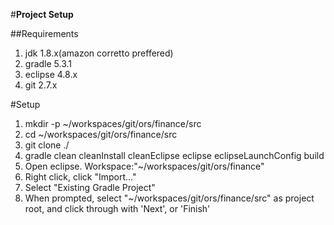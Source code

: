 #**Project Setup**

##Requirements

1.	jdk 1.8.x(amazon corretto preffered)
2.	gradle 5.3.1
3.	eclipse 4.8.x
4.	git 2.7.x

#Setup

1.	mkdir -p ~/workspaces/git/ors/finance/src	
2.	cd ~/workspaces/git/ors/finance/src
3.	git clone <uri> ./
4.	gradle clean cleanInstall cleanEclipse eclipse eclipseLaunchConfig build
5.	Open eclipse. Workspace:"~/workspaces/git/ors/finance"
6.	Right click, click "Import..."
7.	Select "Existing Gradle Project"
8.	When prompted, select "~/workspaces/git/ors/finance/src" as project root, and click through with 'Next', or 'Finish'